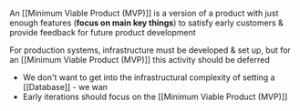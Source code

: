 An [[Minimum Viable Product (MVP)]] is a version of a product with just enough features (**focus on main key things**) to satisfy early customers & provide feedback for future product development

For production systems, infrastructure must be developed & set up, but for an [[Minimum Viable Product (MVP)]] this activity should be deferred
- We don't want to get into the infrastructural complexity of setting a [[Database]] - we wan
- Early iterations should focus on the [[Minimum Viable Product (MVP)]]